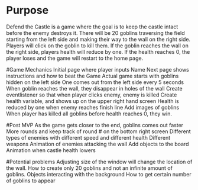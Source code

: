 # Purpose
Defend the Castle is a game where the goal is to keep the castle intact before the enemy destroys it. There will be 20 goblins traversing the field starting from the left side and making their way to the wall on the right side. Players will click on the goblin to kill them. If the goblin reaches the wall on the right side, players health will reduce by one. If the health reaches 0, the player loses and the game will restart to the home page.

#Game Mechanics
Initial page where player inputs Name
Next page shows instructions and how to beat the Game
Actual game starts with goblins hidden on the left side
One comes out from the left side every 5 seconds
When goblin reaches the wall, they disappear in holes of the wall
Create eventlistener so that when player clicks enemy, enemy is killed
Create health variable, and shows up on the upper right hand screen
Health is reduced by one when enemy reaches finish line
Add images of goblins
When player has killed all goblins before health reaches 0, they win.

#Post MVP
As the game gets closer to the end, goblins comes out faster
More rounds and keep track of round # on the bottom right screen
Different types of enemies with different speed and different health
Different weapons
Animation of enemies attacking the wall
Add objects to the board
Animation when castle health lowers

#Potential problems
Adjusting size of the window will change the location of the wall.
How to create only 20 goblins and not an infinite amount of goblins.
Objects interacting with the background
How to get certain number of goblins to appear
